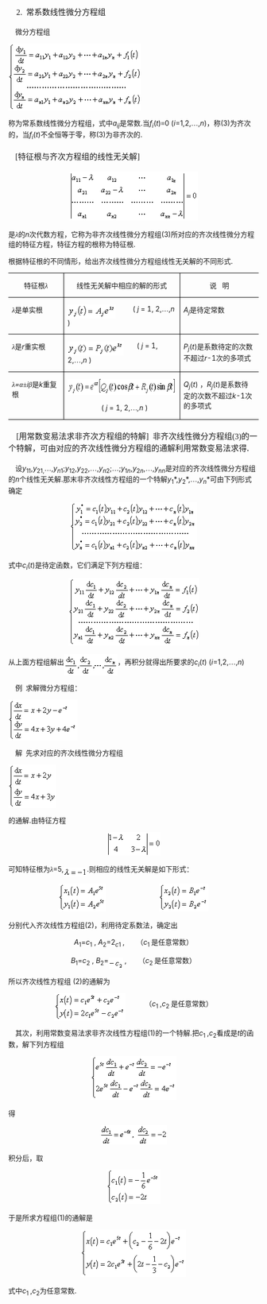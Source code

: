 <div class=Section1>
<h2 style='text-autospace:none;vertical-align:bottom'><span lang=EN-US
style='font-size:12.0pt;font-family:宋体_GB2312'>&nbsp;&nbsp;&nbsp; </span><span
lang=EN-US style='font-size:12.0pt;font-family:"Times New Roman";font-weight:
normal'>2.</span><span lang=EN-US style='font-size:12.0pt;font-family:宋体_GB2312'>&nbsp;
</span><span lang=ZH-CN style='font-size:12.0pt;font-family:宋体;font-weight:
normal'>常系数线性微分方程组</span></h2>
<p class=MsoNormal style='text-autospace:none;vertical-align:bottom'><span
lang=EN-US style='font-family:宋体_GB2312'>&nbsp;&nbsp;&nbsp; </span><span
lang=ZH-CN style='font-family:宋体_GB2312'>微分方程组</span></p>
<pre style='text-align:right;text-autospace:none;vertical-align:bottom'
align=right><sub><span lang=EN-US><img width=267 height=136
src="res/17e9d95da129bdd93c34fb6cc6aaaa52_5772_files/image002.gif" u1:shapes="_x0000_i1025"
align=absmiddle></span></sub><span lang=EN-US>&nbsp;&nbsp;&nbsp;&nbsp;&nbsp;&nbsp;&nbsp;&nbsp;&nbsp;&nbsp;&nbsp;&nbsp;&nbsp;&nbsp;&nbsp;&nbsp;&nbsp;&nbsp;&nbsp;&nbsp;&nbsp;&nbsp;&nbsp;&nbsp;&nbsp;&nbsp;&nbsp;&nbsp;&nbsp;&nbsp;&nbsp;&nbsp;&nbsp;&nbsp;&nbsp;&nbsp;&nbsp;&nbsp; (3)</span></pre>
<p class=MsoNormal style='text-autospace:none;vertical-align:bottom'><span
lang=ZH-CN style='font-family:宋体_GB2312'>称为常系数线性微分方程组，式中</span><i><span
lang=EN-US>a<sub>ij</sub></span></i><span lang=ZH-CN style='font-family:宋体_GB2312'>是常数</span><span
lang=EN-US>.</span><span lang=ZH-CN style='font-family:宋体_GB2312'>当</span><i><span
lang=EN-US>f<sub>i</sub></span></i><span lang=EN-US>(<i>t</i>)</span><span
lang=ZH-CN style='font-family:宋体_GB2312'>≡</span><span lang=EN-US>0 (<i>i</i>=1,2,</span><span
lang=ZH-CN style='font-family:宋体_GB2312'>…</span><span lang=EN-US>,<i>n</i>)</span><span
lang=ZH-CN style='font-family:宋体_GB2312'>，称</span><span lang=EN-US>(3)</span><span
lang=ZH-CN style='font-family:宋体_GB2312'>为齐次的，当</span><i><span lang=EN-US>f<sub>i</sub></span></i><span
lang=EN-US>(<i>t</i>)</span><span lang=ZH-CN style='font-family:宋体_GB2312'>不全恒等于零，称</span><span
lang=EN-US>(3)</span><span lang=ZH-CN style='font-family:宋体_GB2312'>为非齐次的</span><span
lang=EN-US>.</span></p>
<h4 style='text-autospace:none;vertical-align:bottom'><span lang=EN-US
style='font-family:宋体_GB2312'>&nbsp;&nbsp;&nbsp; </span><span lang=EN-US
style='font-size:12.0pt;font-family:"Times New Roman";font-weight:normal'>[</span><span
lang=ZH-CN style='font-size:12.0pt;font-family:宋体_GB2312;font-weight:normal'>特征根与齐次方程组的线性无关解</span><span
lang=EN-US style='font-size:12.0pt;font-family:"Times New Roman";font-weight:
normal'>]</span></h4>
<p class=MsoNormal align=center style='text-align:center;text-autospace:none;
vertical-align:bottom'><sub><span lang=EN-US><img width=259 height=99
src="res/17e9d95da129bdd93c34fb6cc6aaaa52_5772_files/image004.gif" u1:shapes="_x0000_i1026"></span></sub></p>
<p class=MsoNormal style='text-autospace:none;vertical-align:bottom'><span
lang=ZH-CN style='font-family:宋体_GB2312'>是<i>λ</i>的</span><i><span lang=EN-US>n</span></i><span
lang=ZH-CN style='font-family:宋体_GB2312'>次代数方程，它称为非齐次线性微分方程组</span><span
lang=EN-US>(3)</span><span lang=ZH-CN style='font-family:宋体_GB2312'>所对应的齐次线性微分方程组的特征方程，特征方程的根称为特征根</span><span
lang=EN-US>.</span></p>
<p class=MsoNormal style='text-autospace:none;vertical-align:bottom'><span
lang=ZH-CN style='font-family:宋体_GB2312'>根据特征根的不同情形，给出齐次线性微分方程组线性无关解的不同形式</span><span
lang=EN-US>.</span></p>
<table class=MsoNormalTable border=1 cellspacing=0 cellpadding=0
 style='border-collapse:collapse;border:none'>
 <tr>
  <td width=128 valign=top style='width:96.0pt;border:solid windowtext 1.0pt;
  border-left:none;padding:0mm 5.4pt 0mm 5.4pt'>
  <p class=MsoNormal align=center style='text-align:center'><span lang=ZH-CN
  style='font-family:宋体_GB2312'>特征根<i>λ</i></span></p>
  </td>
  <td width=304 valign=top style='width:228.0pt;border:solid windowtext 1.0pt;
  border-left:none;padding:0mm 5.4pt 0mm 5.4pt'>
  <p class=MsoNormal align=center style='text-align:center'><span lang=ZH-CN
  style='font-family:宋体_GB2312'>线性无关解中相应的解的形式</span></p>
  </td>
  <td width=208 valign=top style='width:156.0pt;border-top:solid windowtext 1.0pt;
  border-left:none;border-bottom:solid windowtext 1.0pt;border-right:none;
  padding:0mm 5.4pt 0mm 5.4pt'>
  <p class=MsoNormal align=center style='text-align:center'><span lang=ZH-CN
  style='font-family:宋体_GB2312'>说</span><span lang=EN-US>&nbsp;&nbsp; </span><span
  lang=ZH-CN style='font-family:宋体_GB2312'>明</span></p>
  </td>
 </tr>
 <tr>
  <td width=128 valign=top style='width:96.0pt;border-top:none;border-left:
  none;border-bottom:solid windowtext 1.0pt;border-right:solid windowtext 1.0pt;
  padding:0mm 5.4pt 0mm 5.4pt'>
  <p class=MsoNormal><i><span lang=ZH-CN style='font-family:宋体_GB2312'>λ</span></i><span
  lang=ZH-CN style='font-family:宋体_GB2312'>是单实根</span></p>
  </td>
  <td width=304 valign=top style='width:228.0pt;border-top:none;border-left:
  none;border-bottom:solid windowtext 1.0pt;border-right:solid windowtext 1.0pt;
  padding:0mm 5.4pt 0mm 5.4pt'>
  <p class=MsoNormal><sub><span lang=EN-US><img width=97 height=28
  src="res/17e9d95da129bdd93c34fb6cc6aaaa52_5772_files/image006.gif" u1:shapes="_x0000_i1032"
  align=absmiddle></span></sub><span lang=EN-US>&nbsp;&nbsp;&nbsp;&nbsp;&nbsp;&nbsp;&nbsp;&nbsp;
  ( <i>j </i>= 1, 2,</span><span lang=ZH-CN style='font-family:宋体_GB2312'>…</span><span
  lang=EN-US>,<i>n </i>)</span></p>
  </td>
  <td width=208 valign=top style='width:156.0pt;border:none;border-bottom:solid windowtext 1.0pt;
  padding:0mm 5.4pt 0mm 5.4pt'>
  <p class=MsoNormal><i><span lang=EN-US>A<sub>j</sub></span></i><span
  lang=ZH-CN style='font-family:宋体_GB2312'>是待定常数</span></p>
  </td>
 </tr>
 <tr>
  <td width=128 valign=top style='width:96.0pt;border-top:none;border-left:
  none;border-bottom:solid windowtext 1.0pt;border-right:solid windowtext 1.0pt;
  padding:0mm 5.4pt 0mm 5.4pt'>
  <p class=MsoNormal><i><span lang=ZH-CN style='font-family:宋体_GB2312'>λ</span></i><span
  lang=ZH-CN style='font-family:宋体_GB2312'>是</span><i><span lang=EN-US>r</span></i><span
  lang=ZH-CN style='font-family:宋体_GB2312'>重实根</span></p>
  </td>
  <td width=304 valign=top style='width:228.0pt;border-top:none;border-left:
  none;border-bottom:solid windowtext 1.0pt;border-right:solid windowtext 1.0pt;
  padding:0mm 5.4pt 0mm 5.4pt'>
  <p class=MsoNormal><sub><span lang=EN-US><img width=113 height=29
  src="res/17e9d95da129bdd93c34fb6cc6aaaa52_5772_files/image008.gif" u1:shapes="_x0000_i1033"
  align=absmiddle></span></sub><span lang=EN-US>&nbsp;&nbsp;&nbsp;&nbsp;&nbsp;&nbsp;
  ( <i>j </i>= 1, 2,</span><span lang=ZH-CN style='font-family:宋体_GB2312'>…</span><span
  lang=EN-US>,<i>n</i> )</span></p>
  </td>
  <td width=208 valign=top style='width:156.0pt;border:none;border-bottom:solid windowtext 1.0pt;
  padding:0mm 5.4pt 0mm 5.4pt'>
  <p class=MsoNormal><i><span lang=EN-US>P<sub>j</sub></span></i><span
  lang=EN-US>(<i>t</i>)</span><span lang=ZH-CN style='font-family:宋体_GB2312'>是系数待定的次数不超过</span><i><span
  lang=EN-US>r</span></i><span lang=EN-US>-1</span><span lang=ZH-CN
  style='font-family:宋体_GB2312'>次的多项式</span></p>
  </td>
 </tr>
 <tr>
  <td width=128 valign=top style='width:96.0pt;border-top:none;border-left:
  none;border-bottom:solid windowtext 1.0pt;border-right:solid windowtext 1.0pt;
  padding:0mm 5.4pt 0mm 5.4pt'>
  <p class=MsoNormal><i><span lang=ZH-CN style='font-family:宋体_GB2312'>λ</span><span
  lang=EN-US>=</span></i><i><span lang=ZH-CN style='font-family:宋体_GB2312'>α</span></i><span
  lang=ZH-CN style='font-family:宋体_GB2312'>±</span><i><span lang=EN-US>i</span></i><i><span
  lang=ZH-CN style='font-family:宋体_GB2312'>β</span></i><span lang=ZH-CN
  style='font-family:宋体_GB2312'>是</span><i><span lang=EN-US>k</span></i><span
  lang=ZH-CN style='font-family:宋体_GB2312'>重复根</span></p>
  </td>
  <td width=304 valign=top style='width:228.0pt;border-top:none;border-left:
  none;border-bottom:solid windowtext 1.0pt;border-right:solid windowtext 1.0pt;
  padding:0mm 5.4pt 0mm 5.4pt'>
  <p class=MsoNormal><sub><span lang=EN-US><img width=281 height=32
  src="res/17e9d95da129bdd93c34fb6cc6aaaa52_5772_files/image010.gif" u1:shapes="_x0000_i1034"></span></sub></p>
  <p class=MsoNormal><span lang=EN-US>&nbsp;&nbsp;&nbsp;&nbsp;&nbsp;&nbsp;&nbsp;&nbsp;&nbsp;&nbsp;&nbsp;&nbsp;&nbsp;&nbsp;&nbsp;&nbsp;&nbsp;
  ( <i>j</i> = 1, 2,</span><span lang=ZH-CN style='font-family:宋体_GB2312'>…</span><i><span
  lang=EN-US>,n</span></i><span lang=EN-US> )</span></p>
  </td>
  <td width=208 valign=top style='width:156.0pt;border:none;border-bottom:solid windowtext 1.0pt;
  padding:0mm 5.4pt 0mm 5.4pt'>
  <p class=MsoNormal><i><span lang=EN-US>Q<sub>j</sub></span></i><span
  lang=EN-US>(<i>t</i>) </span><span lang=ZH-CN style='font-family:宋体_GB2312'>，</span><i><span
  lang=EN-US>R<sub>j</sub></span></i><span lang=EN-US>(<i>t</i>)</span><span
  lang=ZH-CN style='font-family:宋体_GB2312'>是系数待定的次数不超过</span><i><span
  lang=EN-US>k</span></i><span lang=EN-US>-1</span><span lang=ZH-CN
  style='font-family:宋体_GB2312'>次的多项式</span></p>
  </td>
 </tr>
</table>
<h4 style='text-autospace:none;vertical-align:bottom'><span lang=EN-US
style='font-size:12.0pt;font-family:宋体_GB2312'>&nbsp;&nbsp;&nbsp; </span><span
lang=EN-US style='font-size:12.0pt;font-family:宋体_GB2312;font-weight:normal'>[</span><span
lang=ZH-CN style='font-size:12.0pt;font-family:宋体_GB2312;font-weight:normal'>用常数变易法求非齐次方程组的特解</span><span
lang=EN-US style='font-size:12.0pt;font-family:宋体_GB2312;font-weight:normal'>]</span><span
lang=EN-US style='font-size:12.0pt;font-family:宋体_GB2312;font-weight:normal'>&nbsp;
</span><span lang=ZH-CN style='font-size:12.0pt;font-family:宋体_GB2312;
font-weight:normal'>非齐次线性微分方程组</span><span lang=EN-US style='font-size:12.0pt;
font-family:"Times New Roman";font-weight:normal'>(3)</span><span lang=ZH-CN
style='font-size:12.0pt;font-family:宋体_GB2312;font-weight:normal'>的一个特解，可由对应的齐次线性微分方程组的通解利用常数变易法求得</span><span
lang=EN-US>.</span></h4>
<p class=MsoNormal style='text-autospace:none;vertical-align:bottom'><span
lang=EN-US style='font-family:宋体_GB2312'>&nbsp;&nbsp;&nbsp; </span><span
lang=ZH-CN style='font-family:宋体_GB2312'>设</span><i><span lang=EN-US>y</span></i><sub><span
lang=EN-US>11</span></sub><span lang=EN-US>,<i>y</i><sub>21,</sub></span><span
lang=ZH-CN style='font-family:宋体_GB2312'>…</span><span lang=EN-US>,<i>y<sub>n</sub></i><sub>1</sub>;<i>y</i><sub>12</sub>,<i>y</i><sub>22</sub>,</span><span
lang=ZH-CN style='font-family:宋体_GB2312'>…</span><span lang=EN-US>,<i>y<sub>n</sub></i><sub>2</sub>;</span><span
lang=ZH-CN style='font-family:宋体_GB2312'>…</span><span lang=EN-US>;<i>y</i><sub>1<i>n</i></sub>,<i>y</i><sub>2<i>n</i></sub>,</span><span
lang=ZH-CN style='font-family:宋体_GB2312'>…</span><span lang=EN-US>,<i>y<sub>nn</sub></i></span><span
lang=ZH-CN style='font-family:宋体_GB2312'>是对应的齐次线性微分方程组的</span><i><span
lang=EN-US>n</span></i><span lang=ZH-CN style='font-family:宋体_GB2312'>个线性无关解</span><span
lang=EN-US>.</span><span lang=ZH-CN style='font-family:宋体_GB2312'>那末非齐次线性方程组的一个特解</span><i><span
lang=EN-US>y</span></i><sub><span lang=EN-US>1</span></sub><span lang=EN-US>*,<i>y</i><sub>2</sub>*,</span><span
lang=ZH-CN style='font-family:宋体_GB2312'>…</span><span lang=EN-US>,<i>y<sub>n</sub></i>*</span><span
lang=ZH-CN style='font-family:宋体_GB2312'>可由下列形式确定</span></p>
<p class=MsoNormal align=center style='text-align:center;text-autospace:none;
vertical-align:bottom'><sub><span lang=EN-US><img width=256 height=99
src="res/17e9d95da129bdd93c34fb6cc6aaaa52_5772_files/image012.gif" u1:shapes="_x0000_i1035"></span></sub></p>
<p class=MsoNormal style='text-autospace:none;vertical-align:bottom'><span
lang=ZH-CN style='font-family:宋体_GB2312'>式中</span><i><span lang=EN-US>c<sub>i</sub></span></i><span
lang=EN-US>(<i>t</i>)</span><span lang=ZH-CN style='font-family:宋体_GB2312'>是待定函数，它们满足下列方程组：</span></p>
<p class=MsoNormal align=center style='text-align:center;text-autospace:none;
vertical-align:bottom'><sub><span lang=EN-US><img width=263 height=136
src="res/17e9d95da129bdd93c34fb6cc6aaaa52_5772_files/image014.gif" u1:shapes="_x0000_i1036"></span></sub></p>
<p class=MsoNormal style='text-autospace:none;vertical-align:bottom'><span
lang=ZH-CN style='font-family:宋体_GB2312'>从上面方程组解出</span><sub><span lang=EN-US><img
width=108 height=43 src="res/17e9d95da129bdd93c34fb6cc6aaaa52_5772_files/image016.gif"
u1:shapes="_x0000_i1037" align=absmiddle></span></sub><span lang=ZH-CN
style='font-family:宋体_GB2312'>，再积分就得出所要求的</span><i><span lang=EN-US>c<sub>i</sub></span></i><span
lang=EN-US>(<i>t</i>) (<i>i</i>=1,2,</span><span lang=ZH-CN style='font-family:
宋体_GB2312'>…</span><span lang=EN-US>,<i>n</i>) </span></p>
<p class=MsoNormal style='text-autospace:none;vertical-align:bottom'><span
lang=EN-US style='font-family:宋体_GB2312'>&nbsp;&nbsp;&nbsp; </span><span
lang=ZH-CN style='font-family:宋体_GB2312'>例</span><span lang=EN-US
style='font-family:宋体_GB2312'>&nbsp; </span><span lang=ZH-CN style='font-family:
宋体_GB2312'>求解微分方程组：</span></p>
<pre style='text-align:right;text-autospace:none;vertical-align:bottom'
align=right><sub><span lang=EN-US><img width=139 height=83
src="res/17e9d95da129bdd93c34fb6cc6aaaa52_5772_files/image018.gif" u1:shapes="_x0000_i1038"
align=absmiddle></span></sub><span lang=EN-US>&nbsp;&nbsp;&nbsp;&nbsp;&nbsp;&nbsp;&nbsp;&nbsp;&nbsp;&nbsp;&nbsp;&nbsp;&nbsp;&nbsp;&nbsp;&nbsp;&nbsp;&nbsp;&nbsp;&nbsp;&nbsp;&nbsp;&nbsp;&nbsp;&nbsp;&nbsp;&nbsp;&nbsp;&nbsp;&nbsp;&nbsp;&nbsp;&nbsp;&nbsp;&nbsp;&nbsp;&nbsp;&nbsp;&nbsp;&nbsp;&nbsp;&nbsp;&nbsp;&nbsp;&nbsp;&nbsp; (1)</span></pre>
<p class=MsoNormal style='text-autospace:none;vertical-align:bottom'><span
lang=EN-US style='font-family:宋体_GB2312'>&nbsp;&nbsp;&nbsp; </span><span
lang=ZH-CN style='font-family:宋体_GB2312'>解</span><span lang=EN-US
style='font-family:宋体_GB2312'>&nbsp; </span><span lang=ZH-CN style='font-family:
宋体_GB2312'>先求对应的齐次线性微分方程组</span></p>
<pre style='text-align:right;text-autospace:none;vertical-align:bottom'
align=right><sub><span lang=EN-US><img width=96 height=88
src="res/17e9d95da129bdd93c34fb6cc6aaaa52_5772_files/image020.gif" u1:shapes="_x0000_i1039"
align=absmiddle></span></sub><span lang=EN-US>&nbsp;&nbsp;&nbsp;&nbsp;&nbsp;&nbsp;&nbsp;&nbsp;&nbsp;&nbsp;&nbsp;&nbsp;&nbsp;&nbsp;&nbsp;&nbsp;&nbsp;&nbsp;&nbsp;&nbsp;&nbsp;&nbsp;&nbsp;&nbsp;&nbsp;&nbsp;&nbsp;&nbsp;&nbsp;&nbsp;&nbsp;&nbsp;&nbsp;&nbsp;&nbsp;&nbsp;&nbsp;&nbsp;&nbsp;&nbsp;&nbsp;&nbsp;&nbsp;&nbsp;&nbsp;&nbsp;&nbsp;&nbsp; (2)</span></pre>
<p class=MsoNormal style='text-autospace:none;vertical-align:bottom'><span
lang=ZH-CN style='font-family:宋体_GB2312'>的通解</span><span lang=EN-US>.</span><span
lang=ZH-CN style='font-family:宋体_GB2312'>由特征方程</span></p>
<p class=MsoNormal align=center style='text-align:center;text-autospace:none;
vertical-align:bottom'><sub><span lang=EN-US><img width=107 height=47
src="res/17e9d95da129bdd93c34fb6cc6aaaa52_5772_files/image022.gif" u1:shapes="_x0000_i1040"></span></sub></p>
<p class=MsoNormal style='text-autospace:none;vertical-align:bottom'><span
lang=ZH-CN style='font-family:宋体_GB2312'>可知特征根为<i>λ</i></span><span lang=EN-US>=5,<sub><img
width=47 height=19 src="res/17e9d95da129bdd93c34fb6cc6aaaa52_5772_files/image024.gif"
u1:shapes="_x0000_i1041" align=absmiddle></sub>.</span><span lang=ZH-CN
style='font-family:宋体_GB2312'>则相应的线性无关解是如下形式：</span></p>
<p class=MsoNormal align=center style='text-align:center;text-autospace:none;
vertical-align:bottom'><sub><span lang=EN-US><img width=96 height=56
src="res/17e9d95da129bdd93c34fb6cc6aaaa52_5772_files/image026.gif" u1:shapes="_x0000_i1042"></span></sub><span
lang=EN-US>&nbsp;&nbsp;&nbsp;&nbsp;&nbsp;&nbsp;&nbsp;&nbsp;&nbsp;&nbsp;&nbsp;&nbsp;&nbsp;&nbsp;&nbsp;&nbsp;&nbsp;&nbsp;&nbsp;&nbsp;&nbsp;&nbsp;&nbsp;&nbsp;&nbsp;&nbsp;
<sub><img width=100 height=56 src="res/17e9d95da129bdd93c34fb6cc6aaaa52_5772_files/image028.gif"
u1:shapes="_x0000_i1043"></sub></span></p>
<p class=MsoNormal style='text-autospace:none;vertical-align:bottom'><span
lang=ZH-CN style='font-family:宋体_GB2312'>分别代入齐次线性方程组</span><span lang=EN-US>(2)</span><span
lang=ZH-CN style='font-family:宋体_GB2312'>，利用待定系数法，确定出</span></p>
<p class=MsoNormal align=center style='text-align:center;text-autospace:none;
vertical-align:bottom'><i><span lang=EN-US>A</span></i><sub><span lang=EN-US>1</span></sub><span
lang=EN-US>=<i>c</i><sub>1</sub> , <i>A</i><sub>2</sub>=2<i><sub>c</sub></i><sub>1
</sub>,&nbsp;&nbsp;&nbsp;&nbsp;&nbsp; </span><span lang=ZH-CN style='font-family:
宋体_GB2312'>（</span><i><span lang=EN-US>c</span></i><sub><span lang=EN-US>1 </span></sub><span
lang=ZH-CN style='font-family:宋体_GB2312'>是任意常数）</span></p>
<p class=MsoNormal align=center style='text-align:center;text-autospace:none;
vertical-align:bottom'><i><span lang=EN-US>B</span></i><sub><span lang=EN-US>1</span></sub><span
lang=EN-US>=<i>c</i><sub>2</sub> , <i>B</i><sub>2</sub>=<sub><img width=29
height=23 src="res/17e9d95da129bdd93c34fb6cc6aaaa52_5772_files/image030.gif"
u1:shapes="_x0000_i1044" align=absmiddle> </sub>,&nbsp;&nbsp;&nbsp;&nbsp;&nbsp;
</span><span lang=ZH-CN style='font-family:宋体_GB2312'>（</span><i><span
lang=EN-US>c</span></i><sub><span lang=EN-US>2 </span></sub><span lang=ZH-CN
style='font-family:宋体_GB2312'>是任意常数）</span></p>
<p class=MsoNormal style='text-autospace:none;vertical-align:bottom'><span
lang=ZH-CN style='font-family:宋体_GB2312'>所以齐次线性方程组</span><span lang=EN-US> (2)</span><span
lang=ZH-CN style='font-family:宋体_GB2312'>的通解为</span></p>
<p class=MsoNormal align=center style='text-align:center;text-autospace:none;
vertical-align:bottom'><sub><span lang=EN-US><img width=143 height=56
src="res/17e9d95da129bdd93c34fb6cc6aaaa52_5772_files/image032.gif" u1:shapes="_x0000_i1045"
align=absmiddle></span></sub><span lang=EN-US>&nbsp;&nbsp;&nbsp;&nbsp;&nbsp;&nbsp;&nbsp;&nbsp;&nbsp;
</span><span lang=ZH-CN style='font-family:宋体_GB2312'>（</span><i><span
lang=EN-US>c</span></i><sub><span lang=EN-US>1 </span></sub><span lang=EN-US>,<i>c</i><sub>2
</sub></span><span lang=ZH-CN style='font-family:宋体_GB2312'>是任意常数）</span></p>
<p class=MsoNormal style='text-autospace:none;vertical-align:bottom'><span
lang=EN-US style='font-family:宋体_GB2312'>&nbsp;&nbsp;&nbsp; </span><span
lang=ZH-CN style='font-family:宋体_GB2312'>其次，利用常数变易法求非齐次线性方程组</span><span
lang=EN-US>(1)</span><span lang=ZH-CN style='font-family:宋体_GB2312'>的一个特解</span><span
lang=EN-US>.</span><span lang=ZH-CN style='font-family:宋体_GB2312'>把</span><i><span
lang=EN-US>c</span></i><sub><span lang=EN-US>1 </span></sub><span lang=EN-US>,<i>c</i><sub>2</sub></span><span
lang=ZH-CN style='font-family:宋体_GB2312'>看成是</span><i><span lang=EN-US>t</span></i><span
lang=ZH-CN style='font-family:宋体_GB2312'>的函数，解下列方程组</span></p>
<p class=MsoNormal align=center style='text-align:center;text-autospace:none;
vertical-align:bottom'><sub><span lang=EN-US><img width=173 height=88
src="res/17e9d95da129bdd93c34fb6cc6aaaa52_5772_files/image034.gif" u1:shapes="_x0000_i1046"></span></sub></p>
<p class=MsoNormal style='text-autospace:none;vertical-align:bottom'><span
lang=ZH-CN style='font-family:宋体_GB2312'>得</span></p>
<p class=MsoNormal align=center style='text-align:center;text-autospace:none;
vertical-align:bottom'><sub><span lang=EN-US><img width=133 height=39
src="res/17e9d95da129bdd93c34fb6cc6aaaa52_5772_files/image036.gif" u1:shapes="_x0000_i1047"></span></sub></p>
<p class=MsoNormal style='text-autospace:none;vertical-align:bottom'><span
lang=ZH-CN style='font-family:宋体_GB2312'>积分后，取</span></p>
<p class=MsoNormal align=center style='text-align:center;text-autospace:none;
vertical-align:bottom'><sub><span lang=EN-US><img width=108 height=69
src="res/17e9d95da129bdd93c34fb6cc6aaaa52_5772_files/image038.gif" u1:shapes="_x0000_i1048"></span></sub></p>
<p class=MsoNormal style='text-autospace:none;vertical-align:bottom'><span
lang=ZH-CN style='font-family:宋体_GB2312'>于是所求方程组</span><span lang=EN-US>(1)</span><span
lang=ZH-CN style='font-family:宋体_GB2312'>的通解是</span></p>
<p class=MsoNormal align=center style='text-align:center;text-autospace:none;
vertical-align:bottom'><sub><span lang=EN-US><img width=212 height=96
src="res/17e9d95da129bdd93c34fb6cc6aaaa52_5772_files/image040.gif" u1:shapes="_x0000_i1049"></span></sub></p>
<p class=MsoNormal style='text-autospace:none;vertical-align:bottom'><span
lang=ZH-CN style='font-family:宋体_GB2312'>式中</span><i><span lang=EN-US>c</span></i><sub><span
lang=EN-US>1 </span></sub><span lang=EN-US>,<i>c</i><sub>2</sub></span><span
lang=ZH-CN style='font-family:宋体_GB2312'>为任意常数</span><span lang=EN-US>.</span></p>
</div>